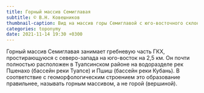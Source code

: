 ```yaml
---
title: Горный массив Семиглавая
subtitle: © В.Н. Ковешников
thumbnail-caption: Вид на массив горы Семиглавой с юго-восточного склона горы Семашхо
categories: toponymy
date: 2021-11-14 19:30 +0300
---
```

Горный массив Семиглавая занимает гребневую часть ГКХ, простирающуюся с северо-запада на юго-восток на 2,5 км. Он почти полностью расположен в Туапсинском районе на водоразделе рек Пшенахо (бассейн реки Туапсе) и Пшиш (бассейн реки Кубань). В соответствие с геоморфологическим строением это образование правильнее, называть горным массивом, а не горой (вершиной).
